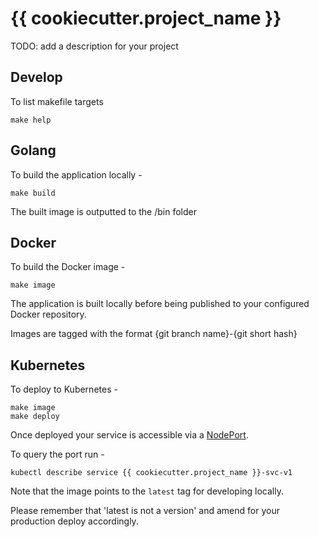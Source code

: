 # {{ cookiecutter.project_name }}

TODO: add a description for your project


## Develop

To list makefile targets

```
make help
```

Golang
-----

To build the application locally -

```
make build
```

The built image is outputted to the /bin folder

Docker
------

To build the Docker image -

```
make image
```

The application is built locally before being published to your configured Docker repository.

Images are tagged with the format {git branch name}-{git short hash}


Kubernetes
----------

To deploy to Kubernetes -

```
make image
make deploy
```

Once deployed your service is accessible via a [NodePort](http://kubernetes.io/docs/user-guide/services/#type-nodeport).

To query the port run -

```
kubectl describe service {{ cookiecutter.project_name }}-svc-v1

```

Note that the image points to the `latest` tag for developing locally.

Please remember that 'latest is not a version' and amend for your production deploy accordingly.


